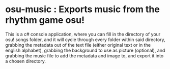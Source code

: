 # osu-music : Exports music from the rhythm game osu!

This is a c# console application, where you can fill in the directory of your osu! songs folder, and it will cycle through every folder within said directory, grabbing the metadata
out of the text file (either original text or in the english alphabet), grabbing the background to use as picture (optional), and grabbing the music file to add the metadata and image to, and export it into a chosen directory.
